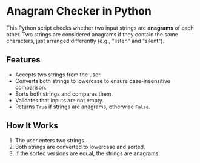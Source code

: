 # Anagram Checker in Python

This Python script checks whether two input strings are **anagrams** of each other. Two strings are considered anagrams if they contain the same characters, just arranged differently (e.g., "listen" and "silent").

## Features

- Accepts two strings from the user.
- Converts both strings to lowercase to ensure case-insensitive comparison.
- Sorts both strings and compares them.
- Validates that inputs are not empty.
- Returns `True` if strings are anagrams, otherwise `False`.

## How It Works

1. The user enters two strings.
2. Both strings are converted to lowercase and sorted.
3. If the sorted versions are equal, the strings are anagrams.




